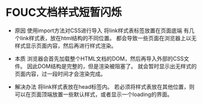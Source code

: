 # FOUC文档样式短暂闪烁

- 原因
使用import方法对CSS进行导入
将link样式表标签放置在页面底端
有几个link样式表，放在html结构的不同位置。
都会导致一些页面在浏览器上以无样式显示页面内容，然后再进行样式渲染。

- 本质
浏览器会首先加载整个HTML文档的DOM，然后再导入外部的CSS文件。
因此DOM结构是完整的，但是渲染被阻塞了。
就会暂时显示出无样式的页面内容，过一段时间才会渲染完成。

- 解决办法
    将link样式表放在head标签内。
    若必须将样式表放在其他位置，则可以在页面顶端放置一些默认样式，或者显示一个loading的界面。